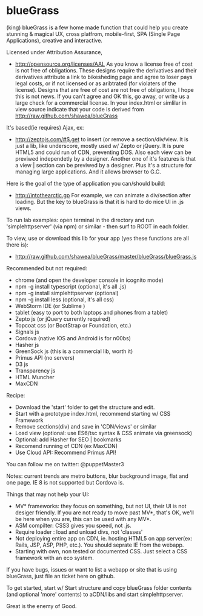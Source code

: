 # blueGrass
 (king) blueGrass is a few home made function that could help you create stunning & magical UX, cross platfrom, mobile-first, SPA (Single Page Applications), creative and interactive.

Licensed under Attribution Assurance,
- http://opensource.org/licenses/AAL
 As you know a license free of cost is not free of obligations. These designs require the derivatives and their derivatives attribute a link to bikesheding page and agree to loser pays legal costs, or if not licensed or as aribtrated (for violaters of the license).
Designs that are free of cost are not free of obligations, I hope this is not news. If you can't agree and OK this, go away, or write us a large check for a commercial license.
In your index.html or simlilar in view source indicate that your code is derived from http://raw.github.com/shawea/blueGrass

It's based(ie requires) Ajax, ex:
- http://zeptojs.com/#$.get
 to insert (or remove a section/div/view. It is just a lib, like underscore, mostly used w/ Zepto or jQuery.
It is pure HTML5 and could run of CDN, preventing DOS. Also each view can be previwed independetly by a designer. Another one of it's features is that a view | section can be previwed by a designer. Plus it's a structure for managing large applications. And it allows browser to G.C.

Here is the goal of the type of application you can/should build:
- http://intothearctic.gp
For example, we can animate a div/section after loading. But the key to blueGrass is that it is hard to do nice UI in .js views.

To run lab examples:
open terminal in the directory and  run 'simplehttpserver' (via npm) or similar - then surf to ROOT in each folder.

To view, use or download this lib for your app (yes these functions are all there is):
- http://raw.github.com/shawea/blueGrass/master/blueGrass/blueGrass.js

Recommended but not required:
* chrome  (and open the developer console in icognito mode)
* npm -g install typescript (optional, it's all .js)
* npm -g install simplehttpserver (optional)
* npm -g install less (optional, it's all css)
* WebStorm IDE (or  Sublime )
* tablet (easy to port to both laptops and phones from a tablet)
* Zepto js (or jQuery currently required)
* Topcoat css (or BootStrap or Foundation, etc.)
* Signals js
* Cordova (native IOS and Android is for n00bs)
* Hasher js
* GreenSock js  (this is a commercial lib, worth it)
* Primus API (no servers)
* D3 js
* Transparency js
* HTML Muncher
* MaxCDN

Recipe:
- Download the 'start' folder to get the structure and edit.
- Start with a prototype index.html, recommend starting w/ CSS Framework
- Remove sections(div) and save in 'CDN/views' or similar
- Load view (optional: use ES6/tsc syntax & CSS animate via greensock)
- Optional: add Hasher for SEO | bookmarks
- Recomend running of CDN (ex MaxCDN)
- Use Cloud API: Recommend Primus API!

You can follow me on twitter: @puppetMaster3

Notes: current trends are metro buttons, blur background image, flat and one page.
IE 8 is not supported but Cordova is.

Things that may not help your UI:
- MV* frameworks: they focus on something, but not UI, their UI is not desiger friendly.
    If you are not ready to move past MV*, that's OK, we'll be here when you are, this can be used with any MV*.
- ASM compilter: CSS3 gives you speed, not .js.
- Require loader : load and unload divs, not 'classes'
- Not deploying entire app on CDN, ie. hosting HTML5 on app server(ex: Rails, JSP, ASP, PHP, etc.). You should seprate IE from the webapp.
- Starting with own, non tested or documented CSS. Just select a CSS framework with an eco system.


If you have bugs, issues or want to list a webapp or site that is using blueGrass, just file an ticket here on github.

To get started, start w/ Start structure and copy blueGrass folder contents (and optional 'more' contents) to aCDN/libs and start simplehttpserver.

Great is the enemy of Good.
